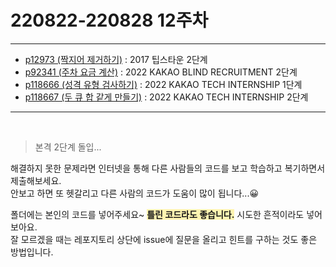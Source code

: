 # 220822-220828 12주차
---
* [p12973 (짝지어 제거하기)](https://school.programmers.co.kr/learn/courses/30/lessons/12973) : 2017 팁스타운 2단계
* [p92341 (주차 요금 계산)](https://school.programmers.co.kr/learn/courses/30/lessons/92341) : 2022 KAKAO BLIND RECRUITMENT 2단계
* [p118666 (성격 유형 검사하기)](https://school.programmers.co.kr/learn/courses/30/lessons/118666) : 2022 KAKAO TECH INTERNSHIP 1단계
* [p118667 (두 큐 합 같게 만들기)](https://school.programmers.co.kr/learn/courses/30/lessons/118667) : 2022 KAKAO TECH INTERNSHIP 2단계

---  
<br>

  > 본격 2단계 돌입...  
  
  해결하지 못한 문제라면 인터넷을 통해 다른 사람들의 코드를 보고 학습하고 복기하면서 제출해보세요.  
   안보고 하면 또 헷갈리고 다른 사람의 코드가 도움이 많이 됩니다...😀   
     
   폴더에는 본인의 코드를 넣어주세요~ <span style='background-color:#fff5b1'>__틀린 코드라도 좋습니다.__</span> 시도한 흔적이라도 넣어보아요.  
   잘 모르겠을 때는 레포지토리 상단에 issue에 질문을 올리고 힌트를 구하는 것도 좋은 방법입니다.

<br>
